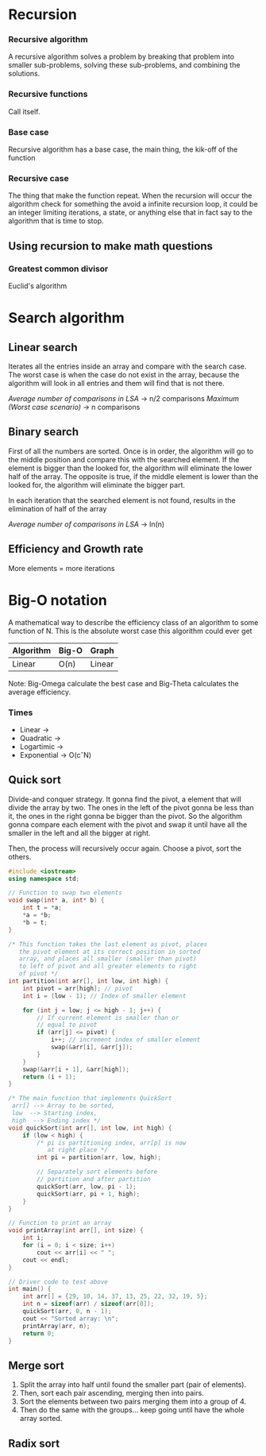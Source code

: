 # Recursion

### Recursive algorithm
A recursive algorithm solves a problem by breaking that problem into smaller sub-problems, solving these sub-problems, and combining the solutions.

### Recursive functions
Call itself.

### Base case
Recursive algorithm has a base case, the main thing, the kik-off of the function

### Recursive case
The thing that make the function repeat. When the recursion will occur the algorithm check for something the avoid a infinite recursion loop, it could be an integer limiting iterations, a state, or anything else that in fact say to the algorithm that is time to stop.

## Using recursion to make math questions

### Greatest common divisor
Euclid's algorithm


# Search algorithm

## Linear search
Iterates all the entries inside an array and compare with the search case. The worst case is when the case do not exist in the array, because the algorithm will look in all entries and them will find that is not there.

_Average number of comparisons in LSA_ -> n/2 comparisons
_Maximum (Worst case scenario)_ -> n comparisons

## Binary search

First of all the numbers are sorted. Once is in order, the algorithm will go to the middle position and compare this with the searched element. If the element is bigger than the looked for, the algorithm will eliminate the lower half of the array. The opposite is true, if the middle element is lower than the looked for, the algorithm will eliminate the bigger part.

In each iteration that the searched element is not found, results in the elimination of half of the array

_Average number of comparisons in LSA_ -> ln(n)

## Efficiency and Growth rate

More elements = more iterations

# Big-O notation

A mathematical way to describe the efficiency class of an algorithm to some function of N. This is the absolute worst case this algorithm could ever get

|Algorithm| Big-O |   Graph|
|---------|-------|--------|
|Linear   | O(n)  | Linear |


Note: Big-Omega calculate the best case and Big-Theta calculates the average efficiency.

### Times

- Linear ->
- Quadratic ->
- Logartimic ->
- Exponential -> O(cˆN)

## Quick sort

Divide-and conquer strategy. It gonna find the pivot, a element that will divide the array by two. The ones in the left of the pivot gonna be less than it, the ones in the right gonna be bigger than the pivot. So the algorithm gonna compare each element with the pivot and swap it until have all the smaller in the left and all the bigger at right.

Then, the process will recursively occur again. Choose a pivot, sort the others.

```cpp
#include <iostream>
using namespace std;

// Function to swap two elements
void swap(int* a, int* b) {
    int t = *a;
    *a = *b;
    *b = t;
}

/* This function takes the last element as pivot, places
   the pivot element at its correct position in sorted
   array, and places all smaller (smaller than pivot)
   to left of pivot and all greater elements to right
   of pivot */
int partition(int arr[], int low, int high) {
    int pivot = arr[high]; // pivot
    int i = (low - 1); // Index of smaller element

    for (int j = low; j <= high - 1; j++) {
        // If current element is smaller than or
        // equal to pivot
        if (arr[j] <= pivot) {
            i++; // increment index of smaller element
            swap(&arr[i], &arr[j]);
        }
    }
    swap(&arr[i + 1], &arr[high]);
    return (i + 1);
}

/* The main function that implements QuickSort
 arr[] --> Array to be sorted,
 low  --> Starting index,
 high  --> Ending index */
void quickSort(int arr[], int low, int high) {
    if (low < high) {
        /* pi is partitioning index, arr[p] is now
           at right place */
        int pi = partition(arr, low, high);

        // Separately sort elements before
        // partition and after partition
        quickSort(arr, low, pi - 1);
        quickSort(arr, pi + 1, high);
    }
}

// Function to print an array
void printArray(int arr[], int size) {
    int i;
    for (i = 0; i < size; i++)
        cout << arr[i] << " ";
    cout << endl;
}

// Driver code to test above
int main() {
    int arr[] = {29, 10, 14, 37, 13, 25, 22, 32, 19, 5};
    int n = sizeof(arr) / sizeof(arr[0]);
    quickSort(arr, 0, n - 1);
    cout << "Sorted array: \n";
    printArray(arr, n);
    return 0;
}
```

## Merge sort

1. Split the array into half until found the smaller part (pair of elements). 
2. Then, sort each pair ascending, merging then into pairs.
3. Sort the elements between two pairs merging them into a group of 4.
4. Then do the same with the groups... keep going until have the whole array sorted.

## Radix sort

